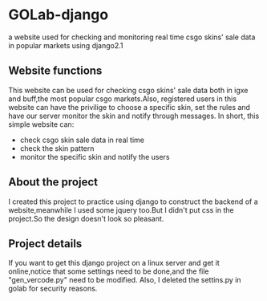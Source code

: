 # GOLab-django
a website used for checking and monitoring real time csgo skins' sale data in popular markets using django2.1
## Website functions
This website can be used for checking csgo skins' sale data both in igxe and buff,the most popular csgo markets.Also, registered users in this website can have the privilige to choose a specific skin, set the rules and have our server monitor the skin and notify through messages.
In short, this simple website can:
- check csgo skin sale data in real time
- check the skin pattern
- monitor the specific skin and notify the users
## About the project
I created this project to practice using django to construct the backend of a website,meanwhile I used some jquery too.But I didn't put css in the project.So the design doesn't look so pleasant.
## Project details
If you want to get this django project on a linux server and get it online,notice that some settings need to be done,and the file "gen_vercode.py" need to be modified.
Also, I deleted the settins.py in golab for security reasons.